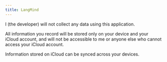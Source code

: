 ```yaml
---
title: LangMind
---
```


I (the developer) will not collect any data using this application.

All information you record will be stored only on your device and your iCloud account, and will not be accessible to me or anyone else who cannot access your iCloud account.

Information stored on iCloud can be synced across your devices.
